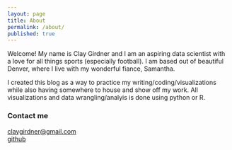 ```yaml
---
layout: page
title: About
permalink: /about/
published: true
---
```


Welcome! My name is Clay Girdner and I am an aspiring data scientist with a love for all things sports (especially football). I am based out of beautiful Denver, where I live with my wonderful fiance, Samantha.

I created this blog as a way to practice my writing/coding/visualizations while also having somewhere to house and show off my work. All visualizations and data wrangling/analyis is done using python or R.

### Contact me

[claygirdner@gmail.com](mailto:claygirdner@gmail.com)  
[github](https://github.com/ClayGirdner)
